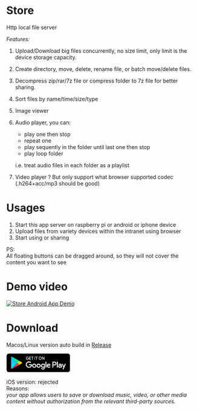 # Store

Http local file server

*Features:*

1. Upload/Download big files concurrently, no size limit, only limit is the device storage capacity.
2. Create directory, move, delete, rename file, or batch move/delete files.
3. Decompress zip/rar/7z file or compress folder to 7z file for better sharing.
4. Sort files by name/time/size/type
5. Image viewer
6. Audio player, you can: 
    - play one then stop
    - repeat one
    - play sequently in the folder until last one then stop
    - play loop folder

    i.e. treat audio files in each folder as a playlist 

7. Video player ? But only support what browser supported codec (.h264+acc/mp3 should be good) 


# Usages

1. Start this app server on raspberry pi or android or iphone device
2. Upload files from variety devices within the intranet using browser
3. Start using or sharing

PS:   
All floating buttons can be dragged around, so they will not cover the content you want to see


# Demo video

[![Store Android App Demo](https://img.youtube.com/vi/AZDc_MRu2LI/0.jpg)](https://www.youtube.com/watch?v=AZDc_MRu2LI)

# Download

Macos/Linux version auto build in [Release](https://github.com/novice79/app/releases/tag/v1.0-store)

[<img src="misc/img/google-play-badge.png" height="50">](https://play.google.com/store/apps/details?id=piaoyun.store)

iOS version: rejected  
Reasons:   
*your app allows users to save or download music, video, or other media content without authorization from the relevant third-party sources.*